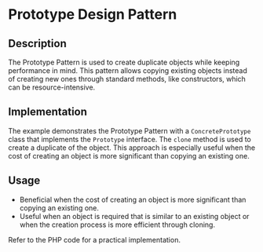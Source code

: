 # Prototype Design Pattern

## Description

The Prototype Pattern is used to create duplicate objects while keeping performance in mind. This pattern allows copying existing objects instead of creating new ones through standard methods, like constructors, which can be resource-intensive.

## Implementation

The example demonstrates the Prototype Pattern with a `ConcretePrototype` class that implements the `Prototype` interface. The `clone` method is used to create a duplicate of the object. This approach is especially useful when the cost of creating an object is more significant than copying an existing one.

## Usage

- Beneficial when the cost of creating an object is more significant than copying an existing one.
- Useful when an object is required that is similar to an existing object or when the creation process is more efficient through cloning.

Refer to the PHP code for a practical implementation.
